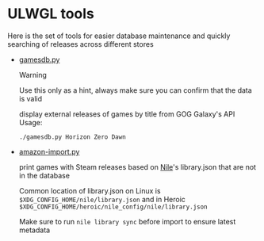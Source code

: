 # ULWGL tools

Here is the set of tools for easier database maintenance and quickly searching of releases across different stores

- [gamesdb.py](./gamesdb.py) 
    
    > [!WARNING]
    > Use this only as a hint, always make sure you can confirm that the data is valid

    display external releases of games by title from GOG Galaxy's API  
    Usage:
    ```
    ./gamesdb.py Horizon Zero Dawn
    ```

- [amazon-import.py](./amazon-import.py) 

    print games with Steam releases based on [Nile](https://github.com/imLinguin/nile)'s library.json that are not in the database
    
    Common location of library.json on Linux is `$XDG_CONFIG_HOME/nile/library.json` and in Heroic `$XDG_CONFIG_HOME/heroic/nile_config/nile/library.json`

    Make sure to run `nile library sync` before import to ensure latest metadata


